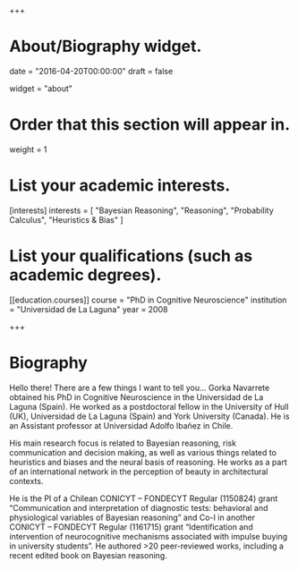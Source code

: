 +++
# About/Biography widget.

date = "2016-04-20T00:00:00"
draft = false

widget = "about"

# Order that this section will appear in.
weight = 1

# List your academic interests.
[interests]
  interests = [
    "Bayesian Reasoning", "Reasoning", "Probability Calculus", "Heuristics & Bias"
  ]

# List your qualifications (such as academic degrees).
[[education.courses]]
  course = "PhD in Cognitive Neuroscience"
  institution = "Universidad de La Laguna"
  year = 2008


 
+++

# Biography

Hello there! There are a few things I want to tell you... Gorka Navarrete obtained his PhD in Cognitive Neuroscience in the Universidad de La Laguna (Spain). He worked as a postdoctoral fellow in the University of Hull (UK), Universidad de La Laguna (Spain) and York University (Canada). He is an Assistant professor at Universidad Adolfo Ibañez in Chile. 

His main research focus is related to Bayesian reasoning, risk communication and decision making, as well as various things related to heuristics and biases and the neural basis of reasoning. He works as a part of an international network in the perception of beauty in architectural contexts. 

He is the PI of a Chilean CONICYT – FONDECYT Regular (1150824) grant “Communication and interpretation of diagnostic tests: behavioral and physiological variables of Bayesian reasoning” and Co-I in another CONICYT – FONDECYT Regular (1161715) grant “Identification and intervention of neurocognitive mechanisms associated with impulse buying in university students”. He authored >20 peer-reviewed works, including a recent edited book on Bayesian reasoning. 